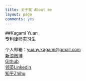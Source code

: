 ```yaml
---
title: 关于我 About me
layout: page
comments: yes
---
```

  
##Kagami Yuan   
专利律师实习生

个人邮箱：yuany.kagami@gmail.com   
[新浪微博](http://weibo.com/kagamicth)      
[Github](https://github.com/KagamiYuan)   
[领英Linkedin](http://cn.linkedin.com/pub/yuan-yuan/29/749/b4/)   
[知乎Zhihu](http://www.zhihu.com/people/kagami)